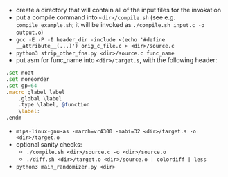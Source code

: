 * create a directory that will contain all of the input files for the invokation
* put a compile command into `<dir>/compile.sh` (see e.g. `compile_example.sh`; it will be invoked as `./compile.sh input.c -o output.o`)
* `gcc -E -P -I header_dir -include <(echo '#define __attribute__(...)') orig_c_file.c > <dir>/source.c`
* `python3 strip_other_fns.py <dir>/source.c func_name`
* put asm for func_name into `<dir>/target.s`, with the following header:

```asm
.set noat
.set noreorder
.set gp=64
.macro glabel label
    .global \label
	.type \label, @function
    \label:
.endm
```
* `mips-linux-gnu-as -march=vr4300 -mabi=32 <dir>/target.s -o <dir>/target.o`
* optional sanity checks:
  - `./compile.sh <dir>/source.c -o <dir>/source.o`
  - `./diff.sh <dir>/target.o <dir>/source.o | colordiff | less`
* `python3 main_randomizer.py <dir>`
